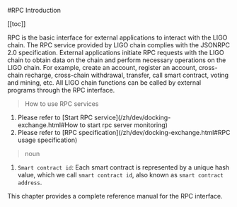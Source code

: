 #RPC Introduction

[[toc]]

RPC is the basic interface for external applications to interact with the LIGO chain. The RPC service provided by LIGO chain complies with the JSONRPC 2.0 specification. External applications initiate RPC requests with the LIGO chain to obtain data on the chain and perform necessary operations on the LIGO chain. For example, create an account, register an account, cross-chain recharge, cross-chain withdrawal, transfer, call smart contract, voting and mining, etc. All LIGO chain functions can be called by external programs through the RPC interface.

> How to use RPC services

1. Please refer to [Start RPC service](/zh/dev/docking-exchange.html#How to start rpc server monitoring)
2. Please refer to [RPC specification](/zh/dev/docking-exchange.html#RPC usage specification)

> noun

1. `Smart contract id`: Each smart contract is represented by a unique hash value, which we call `smart contract id`, also known as `smart contract address`.

This chapter provides a complete reference manual for the RPC interface.